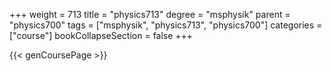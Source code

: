 +++
weight = 713
title = "physics713"
degree = "msphysik"
parent = "physics700"
tags = ["msphysik", "physics713", "physics700"]
categories = ["course"]
bookCollapseSection = false
+++

{{< genCoursePage >}}
